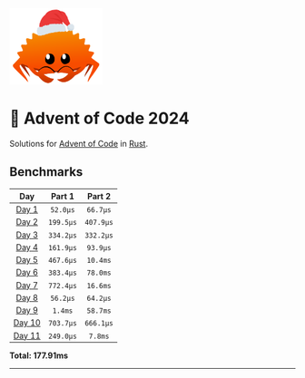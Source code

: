 <img src="./.assets/christmas_ferris.png" width="164">

# 🎄 Advent of Code 2024

Solutions for [Advent of Code](https://adventofcode.com/) in [Rust](https://www.rust-lang.org/).

<!--- advent_readme_stars table --->

<!--- benchmarking table --->
## Benchmarks

| Day | Part 1 | Part 2 |
| :---: | :---: | :---:  |
| [Day 1](./src/bin/01.rs) | `52.0µs` | `66.7µs` |
| [Day 2](./src/bin/02.rs) | `199.5µs` | `407.9µs` |
| [Day 3](./src/bin/03.rs) | `334.2µs` | `332.2µs` |
| [Day 4](./src/bin/04.rs) | `161.9µs` | `93.9µs` |
| [Day 5](./src/bin/05.rs) | `467.6µs` | `10.4ms` |
| [Day 6](./src/bin/06.rs) | `383.4µs` | `78.0ms` |
| [Day 7](./src/bin/07.rs) | `772.4µs` | `16.6ms` |
| [Day 8](./src/bin/08.rs) | `56.2µs` | `64.2µs` |
| [Day 9](./src/bin/09.rs) | `1.4ms` | `58.7ms` |
| [Day 10](./src/bin/10.rs) | `703.7µs` | `666.1µs` |
| [Day 11](./src/bin/11.rs) | `249.0µs` | `7.8ms` |

**Total: 177.91ms**
<!--- benchmarking table --->

---
